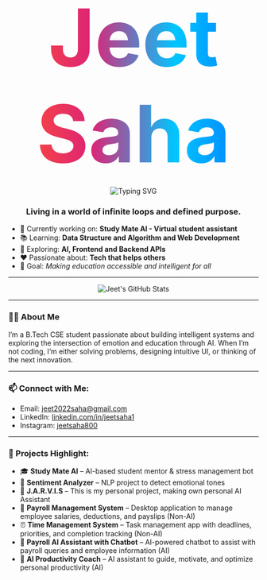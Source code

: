 <!-- Centered Typing Animation -->
<div align="center">
  <h1 style="font-size: 10rem; background: linear-gradient(90deg, #ff512f, #dd2476, #00c6ff, #0072ff); -webkit-background-clip: text; -webkit-text-fill-color: transparent; margin-bottom: 10px; color = 'red' ;text-decoration: none;">
    Jeet Saha
  </h1>
  <a href="https://github.com/jeetsaha1" style="text-decoration: none;">
    <img src="https://readme-typing-svg.demolab.com?font=Fira+Code&pause=1000&color=58A6FF&center=true&vCenter=true&width=800&height=100&lines=Hi+%F0%9F%91%8B%2C+I'm+Jeet+Saha;AI+Explorer+%F0%9F%A4%96;Building+Study+Mate+AI+%F0%9F%9A%80;Frontend+%2B+Backend+Learner+%F0%9F%8C%90;Making+Education+Smarter+%F0%9F%8E%93&fontSize=30" alt="Typing SVG" />
  </a>
</div> 


<!-- <div align="center">
  <h1>
    <font color="#ff512f">J</font>
    <font color="#dd2476">e</font>
    <font color="#00c6ff">e</font>
    <font color="#0072ff">t</font>
    &nbsp;
    <font color="#ff512f">S</font>
    <font color="#dd2476">a</font>
    <font color="#00c6ff">h</font>
    <font color="#0072ff">a</font>
  </h1>
  <a href="https://github.com/jeetsaha1" style="text-decoration:none;">
    <img src="https://readme-typing-svg.demolab.com?font=Fira+Code&pause=1000&color=58A6FF&center=true&vCenter=true&width=800&height=100&lines=Hi+%F0%9F%91%8B%2C+I'm+Jeet+Saha;AI+Explorer+%F0%9F%A4%96;Building+Study+Mate+AI+%F0%9F%9A%80;Frontend+%2B+Backend+Learner+%F0%9F%8C%90;Making+Education+Smarter+%F0%9F%8E%93&fontSize=30" alt="Typing SVG" />
  </a>
</div> -->


</p>
<h3 align="center">Living in a world of infinite loops and defined purpose.</h3>

- 🔭 Currently working on: **Study Mate AI - Virtual student assistant**
- 📚 Learning: **Data Structure and Algorithm and Web Development**
- 🧠 Exploring: **AI, Frontend and Backend APIs**
- ❤️ Passionate about: **Tech that helps others**
- 🎯 Goal: *Making education accessible and intelligent for all*

---

<p align="center">
  <img src="https://github-readme-stats.vercel.app/api?username=jeetsaha1&show_icons=true&theme=radical" alt="Jeet's GitHub Stats" />
</p>


---

### 🧑‍💻 About Me
I’m a B.Tech CSE student passionate about building intelligent systems and exploring the intersection of emotion and education through AI. When I’m not coding, I’m either solving problems, designing intuitive UI, or thinking of the next innovation.

---

### 📫 Connect with Me:
- Email: jeet2022saha@gmail.com  
- LinkedIn: [linkedin.com/in/jeetsaha1](https://www.linkedin.com/in/jeet-saha1)  
- Instagram: [jeetsaha800](https://www.instagram.com/jeetsaha800/)

---

### 📌 Projects Highlight:
- 🎓 **Study Mate AI** – AI-based student mentor & stress management bot  
- 🧠 **Sentiment Analyzer** – NLP project to detect emotional tones  
- 🤖 **J.A.R.V.I.S** – This is my personal project, making own personal AI Assistant
- 💼 **Payroll Management System** – Desktop application to manage employee salaries, deductions, and payslips (Non-AI)  
- ⏰ **Time Management System** – Task management app with deadlines, priorities, and completion tracking (Non-AI)  
- 🤖 **Payroll AI Assistant with Chatbot** – AI-powered chatbot to assist with payroll queries and employee information (AI)  
- 🚀 **AI Productivity Coach** – AI assistant to guide, motivate, and optimize personal productivity (AI)

